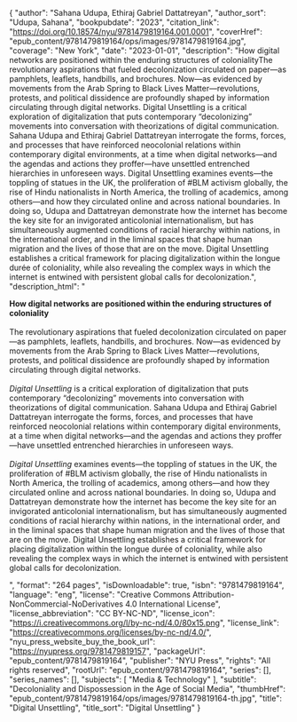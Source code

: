 {
  "author": "Sahana Udupa, Ethiraj Gabriel Dattatreyan",
  "author_sort": "Udupa, Sahana",
  "bookpubdate": "2023",
  "citation_link": "https://doi.org/10.18574/nyu/9781479819164.001.0001",
  "coverHref": "epub_content/9781479819164/ops/images/9781479819164.jpg",
  "coverage": "New York",
  "date": "2023-01-01",
  "description": "How digital networks are positioned within the enduring structures of colonialityThe revolutionary aspirations that fueled decolonization circulated on paper—as pamphlets, leaflets, handbills, and brochures. Now—as evidenced by movements from the Arab Spring to Black Lives Matter—revolutions, protests, and political dissidence are profoundly shaped by information circulating through digital networks.  Digital Unsettling is a critical exploration of digitalization that puts contemporary “decolonizing” movements into conversation with theorizations of digital communication. Sahana Udupa and Ethiraj Gabriel Dattatreyan interrogate the forms, forces, and processes that have reinforced neocolonial relations within contemporary digital environments, at a time when digital networks—and the agendas and actions they proffer—have unsettled entrenched hierarchies in unforeseen ways. Digital Unsettling examines events—the toppling of statues in the UK, the proliferation of #BLM activism globally, the rise of Hindu nationalists in North America, the trolling of academics, among others—and how they circulated online and across national boundaries. In doing so, Udupa and Dattatreyan demonstrate how the internet has become the key site for an invigorated anticolonial internationalism, but has simultaneously augmented conditions of racial hierarchy within nations, in the international order, and in the liminal spaces that shape human migration and the lives of those that are on the move. Digital Unsettling establishes a critical framework for placing digitalization within the longue durée of coloniality, while also revealing the complex ways in which the internet is entwined with persistent global calls for decolonization.",
  "description_html": "<p><b>How digital networks are positioned within the enduring structures of coloniality</b><br><br>The revolutionary aspirations that fueled decolonization circulated on paper—as pamphlets, leaflets, handbills, and brochures. Now—as evidenced by movements from the Arab Spring to Black Lives Matter—revolutions, protests, and political dissidence are profoundly shaped by information circulating through digital networks.  <br><br><i>Digital Unsettling</i> is a critical exploration of digitalization that puts contemporary “decolonizing” movements into conversation with theorizations of digital communication. Sahana Udupa and Ethiraj Gabriel Dattatreyan interrogate the forms, forces, and processes that have reinforced neocolonial relations within contemporary digital environments, at a time when digital networks—and the agendas and actions they proffer—have unsettled entrenched hierarchies in unforeseen ways. <br><br><i>Digital Unsettling</i> examines events—the toppling of statues in the UK, the proliferation of #BLM activism globally, the rise of Hindu nationalists in North America, the trolling of academics, among others—and how they circulated online and across national boundaries. In doing so, Udupa and Dattatreyan demonstrate how the internet has become the key site for an invigorated anticolonial internationalism, but has simultaneously augmented conditions of racial hierarchy within nations, in the international order, and in the liminal spaces that shape human migration and the lives of those that are on the move. Digital Unsettling establishes a critical framework for placing digitalization within the longue durée of coloniality, while also revealing the complex ways in which the internet is entwined with persistent global calls for decolonization.</p>",
  "format": "264 pages",
  "isDownloadable": true,
  "isbn": "9781479819164",
  "language": "eng",
  "license": "Creative Commons Attribution-NonCommercial-NoDerivatives 4.0 International License",
  "license_abbreviation": "CC BY-NC-ND",
  "license_icon": "https://i.creativecommons.org/l/by-nc-nd/4.0/80x15.png",
  "license_link": "https://creativecommons.org/licenses/by-nc-nd/4.0/",
  "nyu_press_website_buy_the_book_url": "https://nyupress.org/9781479819157",
  "packageUrl": "epub_content/9781479819164",
  "publisher": "NYU Press",
  "rights": "All rights reserved",
  "rootUrl": "epub_content/9781479819164",
  "series": [],
  "series_names": [],
  "subjects": [
    "Media & Technology"
  ],
  "subtitle": "Decoloniality and Dispossession in the Age of Social Media",
  "thumbHref": "epub_content/9781479819164/ops/images/9781479819164-th.jpg",
  "title": "Digital Unsettling",
  "title_sort": "Digital Unsettling"
}
